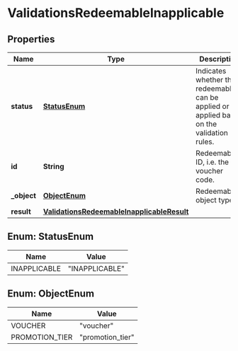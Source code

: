 

# ValidationsRedeemableInapplicable


## Properties

| Name | Type | Description | Notes |
|------------ | ------------- | ------------- | -------------|
|**status** | [**StatusEnum**](#StatusEnum) | Indicates whether the redeemable can be applied or not applied based on the validation rules. |  [optional] |
|**id** | **String** | Redeemable ID, i.e. the voucher code. |  [optional] |
|**_object** | [**ObjectEnum**](#ObjectEnum) | Redeemable&#39;s object type. |  [optional] |
|**result** | [**ValidationsRedeemableInapplicableResult**](ValidationsRedeemableInapplicableResult.md) |  |  [optional] |



## Enum: StatusEnum

| Name | Value |
|---- | -----|
| INAPPLICABLE | &quot;INAPPLICABLE&quot; |



## Enum: ObjectEnum

| Name | Value |
|---- | -----|
| VOUCHER | &quot;voucher&quot; |
| PROMOTION_TIER | &quot;promotion_tier&quot; |



